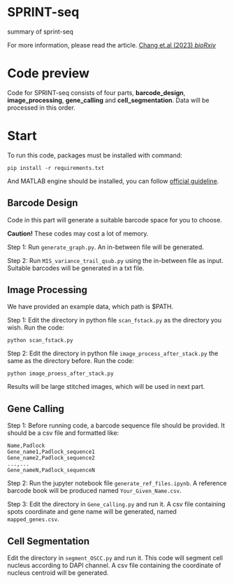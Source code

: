 # SPRINT-seq

summary of sprint-seq  

For more information, please read the article.  [Chang et.al (2023) *bioRxiv*](https://doi.org/10.1101/2022.11.16.516714)

# Code preview

Code for SPRINT-seq consists of four parts, **barcode_design**, **image_processing**, **gene_calling** and **cell_segmentation**. Data will be processed in this order.

# Start

To run this code, packages must be installed with command:

```shell
pip install -r requirements.txt
```

And MATLAB engine should be installed, you can follow [official guideline](https://www.mathworks.com/help/matlab/matlab_external/install-the-matlab-engine-for-python.html).  

## Barcode Design

Code in this part will generate a suitable barcode space for you to choose. 

**Caution!** These codes may cost a lot of memory.

Step 1: Run `generate_graph.py`.  An in-between file will be generated.

Step 2: Run `MIS_variance_trail_qsub.py` using the in-between file as input. Suitable barcodes will be generated in a txt file.

## Image Processing

We have provided an example data, which path is $PATH.  

Step 1: Edit the directory in python file `scan_fstack.py` as the directory you wish. Run the code: 

```shell
python scan_fstack.py
```

Step 2: Edit the directory in python file `image_process_after_stack.py` the same as the directory before. Run the code: 

```shell
python image_proess_after_stack.py
```

Results will be large stitched images, which will be used in next part.

## Gene Calling

Step 1:  Before running code, a barcode sequence file should be provided. It should be a csv file and formatted like:

```csv
Name,Padlock
Gene_name1,Padlock_sequence1
Gene_name2,Padlock_sequence2
...,...
Gene_nameN,Padlock_sequenceN
```

Step 2: Run the jupyter notebook file `generate_ref_files.ipynb`. A reference barcode book will be produced named `Your_Given_Name.csv`.

Step 3: Edit the directory in `Gene_calling.py` and run it. A csv file containing spots coordinate and gene name will be generated, named `mapped_genes.csv`.

## Cell Segmentation

Edit the directory in `segment_OSCC.py` and run it. This code will segment cell nucleus according to DAPI channel. A csv file containing the coordinate of nucleus centroid will be generated.

